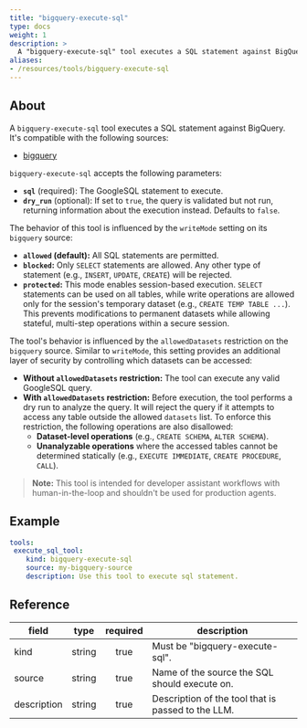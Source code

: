 ```yaml
---
title: "bigquery-execute-sql"
type: docs
weight: 1
description: >
  A "bigquery-execute-sql" tool executes a SQL statement against BigQuery.
aliases:
- /resources/tools/bigquery-execute-sql
---
```


## About

A `bigquery-execute-sql` tool executes a SQL statement against BigQuery.
It's compatible with the following sources:

- [bigquery](../../sources/bigquery.md)

`bigquery-execute-sql` accepts the following parameters:
- **`sql`** (required): The GoogleSQL statement to execute.
- **`dry_run`** (optional): If set to `true`, the query is validated but not run,
  returning information about the execution instead. Defaults to `false`.

The behavior of this tool is influenced by the `writeMode` setting on its `bigquery` source:

- **`allowed` (default):** All SQL statements are permitted.
- **`blocked`:** Only `SELECT` statements are allowed. Any other type of statement (e.g., `INSERT`, `UPDATE`, `CREATE`) will be rejected.
- **`protected`:** This mode enables session-based execution. `SELECT` statements can be used on all tables, while write operations are allowed only for the session's temporary dataset (e.g., `CREATE TEMP TABLE ...`). This prevents modifications to permanent datasets while allowing stateful, multi-step operations within a secure session.

The tool's behavior is influenced by the `allowedDatasets` restriction on the
`bigquery` source. Similar to `writeMode`, this setting provides an additional layer of security by controlling which datasets can be accessed:

- **Without `allowedDatasets` restriction:** The tool can execute any valid GoogleSQL
  query.
- **With `allowedDatasets` restriction:** Before execution, the tool performs a dry run
  to analyze the query.
  It will reject the query if it attempts to access any table outside the
  allowed `datasets` list. To enforce this restriction, the following operations
  are also disallowed:
  - **Dataset-level operations** (e.g., `CREATE SCHEMA`, `ALTER SCHEMA`).
  - **Unanalyzable operations** where the accessed tables cannot be determined
    statically (e.g., `EXECUTE IMMEDIATE`, `CREATE PROCEDURE`, `CALL`).

> **Note:** This tool is intended for developer assistant workflows with human-in-the-loop and shouldn't be used for production agents.

## Example

```yaml
tools:
 execute_sql_tool:
    kind: bigquery-execute-sql
    source: my-bigquery-source
    description: Use this tool to execute sql statement.
```

## Reference

| **field**   |                  **type**                  | **required** | **description**                                                                                  |
|-------------|:------------------------------------------:|:------------:|--------------------------------------------------------------------------------------------------|
| kind        |                   string                   |     true     | Must be "bigquery-execute-sql".                                                                  |
| source      |                   string                   |     true     | Name of the source the SQL should execute on.                                                    |
| description |                   string                   |     true     | Description of the tool that is passed to the LLM.                                               |
